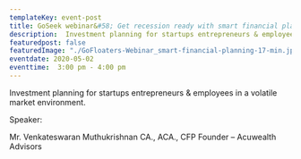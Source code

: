 ```yaml
---
templateKey: event-post
title: GoSeek webinar&#58; Get recession ready with smart financial planning
description:  Investment planning for startups entrepreneurs & employees in a volatile market environment.
featuredpost: false
featuredImage: "./GoFloaters-Webinar_smart-financial-planning-17-min.jpg"
eventdate: 2020-05-02
eventtime:  3:00 pm - 4:00 pm
---
```


<!--StartFragment-->

Investment planning for startups entrepreneurs & employees in a volatile market environment.

Speaker:

Mr. Venkateswaran Muthukrishnan CA., ACA., CFP
Founder – Acuwealth Advisors




<!--EndFragment-->
